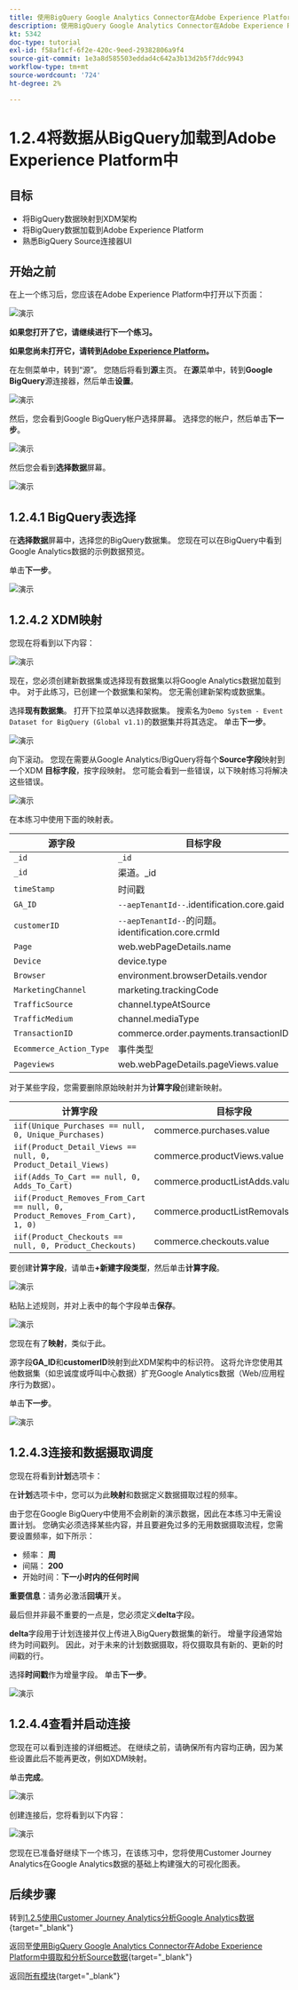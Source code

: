```yaml
---
title: 使用BigQuery Google Analytics Connector在Adobe Experience Platform中摄取和分析Source数据 — 将BigQuery中的数据加载到Adobe Experience Platform中
description: 使用BigQuery Google Analytics Connector在Adobe Experience Platform中摄取和分析Source数据 — 将BigQuery中的数据加载到Adobe Experience Platform中
kt: 5342
doc-type: tutorial
exl-id: f58af1cf-6f2e-420c-9eed-29382806a9f4
source-git-commit: 1e3a8d585503eddad4c642a3b13d2b5f7ddc9943
workflow-type: tm+mt
source-wordcount: '724'
ht-degree: 2%

---
```


# 1.2.4将数据从BigQuery加载到Adobe Experience Platform中

## 目标

- 将BigQuery数据映射到XDM架构
- 将BigQuery数据加载到Adobe Experience Platform
- 熟悉BigQuery Source连接器UI

## 开始之前

在上一个练习后，您应该在Adobe Experience Platform中打开以下页面：

![演示](./images/datasets.png)

**如果您打开了它，请继续进行下一个练习。**

**如果您尚未打开它，请转到[Adobe Experience Platform](https://experience.adobe.com/platform/home)。**

在左侧菜单中，转到“源”。 您随后将看到&#x200B;**源**&#x200B;主页。 在&#x200B;**源**&#x200B;菜单中，转到&#x200B;**Google BigQuery**&#x200B;源连接器，然后单击&#x200B;**设置**。

![演示](./images/sourceshome.png)

然后，您会看到Google BigQuery帐户选择屏幕。 选择您的帐户，然后单击&#x200B;**下一步**。

![演示](./images/0c.png)

然后您会看到&#x200B;**选择数据**&#x200B;屏幕。

![演示](./images/datasets.png)

## 1.2.4.1 BigQuery表选择

在&#x200B;**选择数据**&#x200B;屏幕中，选择您的BigQuery数据集。 您现在可以在BigQuery中看到Google Analytics数据的示例数据预览。

单击&#x200B;**下一步**。

![演示](./images/datasets1.png)

## 1.2.4.2 XDM映射

您现在将看到以下内容：

![演示](./images/xdm4a.png)

现在，您必须创建新数据集或选择现有数据集以将Google Analytics数据加载到中。 对于此练习，已创建一个数据集和架构。 您无需创建新架构或数据集。

选择&#x200B;**现有数据集**。 打开下拉菜单以选择数据集。 搜索名为`Demo System - Event Dataset for BigQuery (Global v1.1)`的数据集并将其选定。 单击&#x200B;**下一步**。

![演示](./images/xdm6.png)

向下滚动。 您现在需要从Google Analytics/BigQuery将每个&#x200B;**Source字段**&#x200B;映射到一个XDM **目标字段**，按字段映射。 您可能会看到一些错误，以下映射练习将解决这些错误。

![演示](./images/xdm8.png)

在本练习中使用下面的映射表。

| 源字段 | 目标字段 |
| ----------------- |-------------| 
| `_id` | `_id` |
| `_id` | 渠道。_id |
| `timeStamp` | 时间戳 |
| `GA_ID` | ``--aepTenantId--``.identification.core.gaid |
| `customerID` | ``--aepTenantId--``的问题。identification.core.crmId |
| `Page` | web.webPageDetails.name |
| `Device` | device.type |
| `Browser` | environment.browserDetails.vendor |
| `MarketingChannel` | marketing.trackingCode |
| `TrafficSource` | channel.typeAtSource |
| `TrafficMedium` | channel.mediaType |
| `TransactionID` | commerce.order.payments.transactionID |
| `Ecommerce_Action_Type` | 事件类型 |
| `Pageviews` | web.webPageDetails.pageViews.value |


对于某些字段，您需要删除原始映射并为&#x200B;**计算字段**&#x200B;创建新映射。

| 计算字段 | 目标字段 |
| ----------------- |-------------| 
| `iif(Unique_Purchases == null, 0, Unique_Purchases)` | commerce.purchases.value |
| `iif(Product_Detail_Views == null, 0, Product_Detail_Views)` | commerce.productViews.value |
| `iif(Adds_To_Cart == null, 0, Adds_To_Cart)` | commerce.productListAdds.value |
| `iif(Product_Removes_From_Cart == null, 0, Product_Removes_From_Cart), 1, 0)` | commerce.productListRemovals.value |
| `iif(Product_Checkouts == null, 0, Product_Checkouts)` | commerce.checkouts.value |

要创建&#x200B;**计算字段**，请单击&#x200B;**+新建字段类型**，然后单击&#x200B;**计算字段**。

![演示](./images/xdm8a.png)

粘贴上述规则，并对上表中的每个字段单击&#x200B;**保存**。

![演示](./images/xdm8b.png)

您现在有了&#x200B;**映射**，类似于此。

源字段&#x200B;**GA_ID**&#x200B;和&#x200B;**customerID**&#x200B;映射到此XDM架构中的标识符。 这将允许您使用其他数据集（如忠诚度或呼叫中心数据）扩充Google Analytics数据（Web/应用程序行为数据）。

单击&#x200B;**下一步**。

![演示](./images/xdm34.png)

## 1.2.4.3连接和数据摄取调度

您现在将看到&#x200B;**计划**&#x200B;选项卡：

在&#x200B;**计划**&#x200B;选项卡中，您可以为此&#x200B;**映射**&#x200B;和数据定义数据摄取过程的频率。

由于您在Google BigQuery中使用不会刷新的演示数据，因此在本练习中无需设置计划。 您确实必须选择某些内容，并且要避免过多的无用数据摄取流程，您需要设置频率，如下所示：

- 频率： **周**
- 间隔： **200**
- 开始时间：**下一小时内的任何时间**

**重要信息**：请务必激活&#x200B;**回填**&#x200B;开关。

最后但并非最不重要的一点是，您必须定义&#x200B;**delta**&#x200B;字段。

**delta**&#x200B;字段用于计划连接并仅上传进入BigQuery数据集的新行。 增量字段通常始终为时间戳列。 因此，对于未来的计划数据摄取，将仅摄取具有新的、更新的时间戳的行。

选择&#x200B;**时间戳**&#x200B;作为增量字段。
单击&#x200B;**下一步**。

![演示](./images/ex437.png)

## 1.2.4.4查看并启动连接

您现在可以看到连接的详细概述。 在继续之前，请确保所有内容均正确，因为某些设置此后不能再更改，例如XDM映射。

单击&#x200B;**完成**。

![演示](./images/xdm46.png)

创建连接后，您将看到以下内容：

![演示](./images/xdm48.png)

您现在已准备好继续下一个练习，在该练习中，您将使用Customer Journey Analytics在Google Analytics数据的基础上构建强大的可视化图表。

## 后续步骤

转到[1.2.5使用Customer Journey Analytics分析Google Analytics数据](./ex5.md){target="_blank"}

返回至[使用BigQuery Google Analytics Connector在Adobe Experience Platform中摄取和分析Source数据](./customer-journey-analytics-bigquery-gcp.md){target="_blank"}

返回[所有模块](./../../../../overview.md){target="_blank"}
